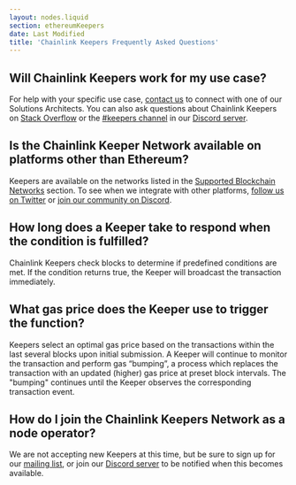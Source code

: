```yaml
---
layout: nodes.liquid
section: ethereumKeepers
date: Last Modified
title: 'Chainlink Keepers Frequently Asked Questions'
---
```


## Will Chainlink Keepers work for my use case?

For help with your specific use case, [contact us](https://chainlinkcommunity.typeform.com/to/OYQO67EF?page=docs-keepers) to connect with one of our Solutions Architects. You can also ask questions about Chainlink Keepers on [Stack Overflow](https://stackoverflow.com/questions/ask?tags=chainlink) or the [#keepers channel](https://discord.com/channels/592041321326182401/821350860302581771) in our [Discord server](https://discord.gg/qj9qarT).

## Is the Chainlink Keeper Network available on platforms other than Ethereum?

Keepers are available on the networks listed in the [Supported Blockchain Networks](../introduction/#supported-blockchain-networks) section. To see when we integrate with other platforms, [follow us on Twitter](https://twitter.com/chainlink) or [join our community on Discord](https://discord.com/channels/592041321326182401/821350860302581771).

## How long does a Keeper take to respond when the condition is fulfilled?

Chainlink Keepers check blocks to determine if predefined conditions are met. If the condition returns true, the Keeper will broadcast the transaction immediately.

## What gas price does the Keeper use to trigger the function?

Keepers select an optimal gas price based on the transactions within the last several blocks upon initial submission. A Keeper will continue to monitor the transaction and perform gas “bumping”, a process which replaces the transaction with an updated (higher) gas price at preset block intervals. The "bumping" continues until the Keeper observes the corresponding transaction event.

## How do I join the Chainlink Keepers Network as a node operator?

We are not accepting new Keepers at this time, but be sure to sign up for our [mailing list](/docs/developer-communications/), or join our [Discord server](https://discord.gg/qj9qarT) to be notified when this becomes available.
